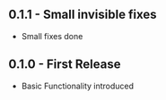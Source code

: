 ## 0.1.1 - Small invisible fixes
* Small fixes done

## 0.1.0 - First Release
* Basic Functionality introduced

